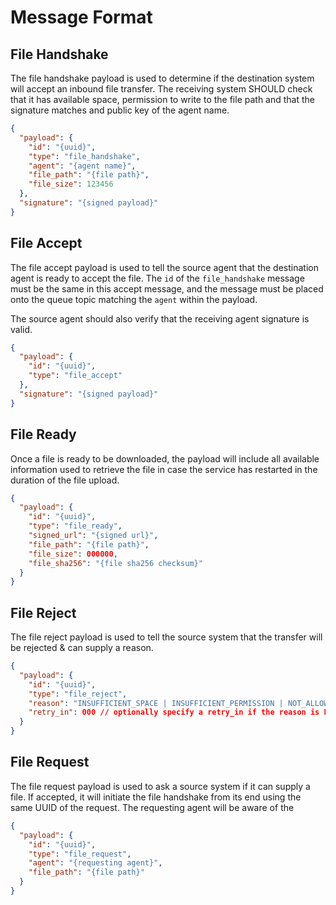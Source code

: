 # Message Format

## File Handshake

The file handshake payload is used to determine if the destination system will accept an inbound file transfer. The receiving system SHOULD check that it has available space, permission to write to the file path and that the signature matches and public key of the agent name.

```json
{
  "payload": {
    "id": "{uuid}",
    "type": "file_handshake",
    "agent": "{agent name}",
    "file_path": "{file path}",
    "file_size": 123456
  },
  "signature": "{signed payload}"
}
```

## File Accept

The file accept payload is used to tell the source agent that the destination agent is ready to accept the file. The `id` of the `file_handshake` message must be the same in this accept message, and the message must be placed onto the queue topic matching the `agent` within the payload.

The source agent should also verify that the receiving agent signature is valid.

```json
{
  "payload": {
    "id": "{uuid}",
    "type": "file_accept"
  },
  "signature": "{signed payload}"
}
```

## File Ready

Once a file is ready to be downloaded, the payload will include all available information used to retrieve the file in case the service has restarted in the duration of the file upload.

```json
{
  "payload": {
    "id": "{uuid}",
    "type": "file_ready",
    "signed_url": "{signed url}",
    "file_path": "{file path}",
    "file_size": 000000,
    "file_sha256": "{file sha256 checksum}"
  }
}
```

## File Reject

The file reject payload is used to tell the source system that the transfer will be rejected & can supply a reason.

```json
{
  "payload": {
    "id": "{uuid}",
    "type": "file_reject",
    "reason": "INSUFFICIENT_SPACE | INSUFFICIENT_PERMISSION | NOT_ALLOWED | PENDING_UPDATE | MAINTENNACE | OTHER_ERROR",
    "retry_in": 000 // optionally specify a retry_in if the reason is PENDING_UPDATE or MAINTENANCE
  }
}
```

## File Request

The file request payload is used to ask a source system if it can supply a file. If accepted, it will initiate the file handshake from its end using the same UUID of the request. The requesting agent will be aware of the

```json
{
  "payload": {
    "id": "{uuid}",
    "type": "file_request",
    "agent": "{requesting agent}",
    "file_path": "{file path}"
  }
}
```
